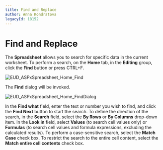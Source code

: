 ```yaml
---
title: Find and Replace
author: Anna Kondratova
legacyId: 18152
---
```

# Find and Replace
The **Spreadsheet** allows you to search for specific data in the current worksheet. To perform a search, on the **Home** tab, in the **Editing** group, click the **Find** button or press CTRL+F.

![EUD_ASPxSpreadsheet_Home_Find](../../../images/img26056.png)

The **Find** dialog will be invoked.

![EUD_ASPxSpreadsheet_Home_FindDialog](../../../images/img26057.png)

In the **Find what** field, enter the text or number you wish to find, and click the **Find Next** button to start the search. To define the direction of the search, in the **Search** field, select the **By Rows** or **By Columns** drop-down item. In the **Look in** field, select **Values** (to search cell values only) or **Formulas** (to search cell values and formula expressions, excluding the calculated results). To perform a case-sensitive search, select the **Match Case** check box. To restrict the search to the entire cell content, select the **Match entire cell contents** check box.